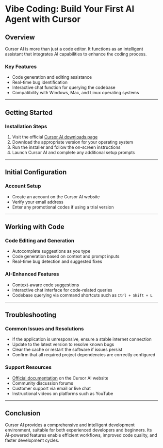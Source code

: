 # Vibe Coding: Build Your First AI Agent with Cursor

## Overview

Cursor AI is more than just a code editor. It functions as an intelligent assistant that integrates AI capabilities to enhance the coding process.

### Key Features

- Code generation and editing assistance  
- Real-time bug identification  
- Interactive chat function for querying the codebase  
- Compatibility with Windows, Mac, and Linux operating systems

---

## Getting Started
### Installation Steps

1. Visit the official [Cursor AI downloads page](https://cursor.com/downloads)  
2. Download the appropriate version for your operating system  
3. Run the installer and follow the on-screen instructions  
4. Launch Cursor AI and complete any additional setup prompts

---

## Initial Configuration

### Account Setup

- Create an account on the Cursor AI website  
- Verify your email address  
- Enter any promotional codes if using a trial version

---

## Working with Code

### Code Editing and Generation

- Autocomplete suggestions as you type  
- Code generation based on context and prompt inputs  
- Real-time bug detection and suggested fixes

### AI-Enhanced Features

- Context-aware code suggestions  
- Interactive chat interface for code-related queries  
- Codebase querying via command shortcuts such as `Ctrl + Shift + L`

---

## Troubleshooting

### Common Issues and Resolutions

- If the application is unresponsive, ensure a stable internet connection  
- Update to the latest version to resolve known bugs  
- Clear the cache or restart the software if issues persist  
- Confirm that all required project dependencies are correctly configured

### Support Resources

- [Official documentation](https://docs.cursor.com/en/get-started/installation#download-cursor) on the Cursor AI website  
- Community discussion forums  
- Customer support via email or live chat  
- Instructional videos on platforms such as YouTube

---

## Conclusion

Cursor AI provides a comprehensive and intelligent development environment, suitable for both experienced developers and beginners. Its AI-powered features enable efficient workflows, improved code quality, and faster development cycles.
